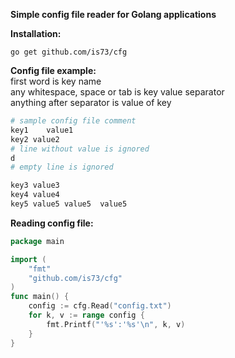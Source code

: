 **Simple config file reader for Golang applications**


**Installation:**
```
go get github.com/is73/cfg
```


**Config file example:**  
first word is key name  
any whitespace, space or tab is key value separator  
anything after separator is value of key  
```bash
# sample config file comment
key1	value1
key2 value2
# line without value is ignored
d
# empty line is ignored

key3 value3
key4 value4
key5 value5 value5	value5

```


**Reading config file:**
```go
package main

import (
	"fmt"
	"github.com/is73/cfg"
)
func main() {
	config := cfg.Read("config.txt")
	for k, v := range config {
		fmt.Printf("'%s':'%s'\n", k, v)
	}
}
```
